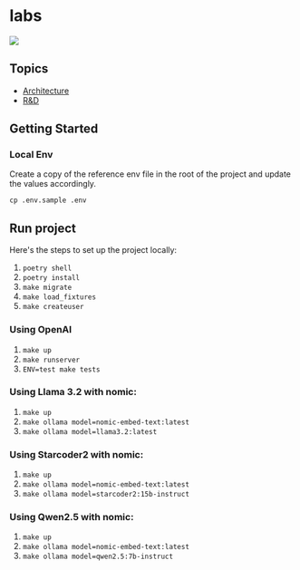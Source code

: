 # labs

<img src="https://img.shields.io/badge/runtime_revolution-labs-blue" />

## Topics

- [Architecture](docs/rag.md)
- [R&D](docs/rd.md)

## Getting Started

### Local Env

Create a copy of the reference env file in the root of the project and update the values accordingly.

`cp .env.sample .env`

## Run project

Here's the steps to set up the project locally:

1. `poetry shell`
2. `poetry install`
3. `make migrate`
4. `make load_fixtures`
5. `make createuser`

### Using OpenAI

1. `make up`
2. `make runserver`
3. `ENV=test make tests`

### Using Llama 3.2 with nomic:

1. `make up`
2. `make ollama model=nomic-embed-text:latest`
3. `make ollama model=llama3.2:latest`


### Using Starcoder2 with nomic:

1. `make up`
2. `make ollama model=nomic-embed-text:latest`
3. `make ollama model=starcoder2:15b-instruct`


### Using Qwen2.5 with nomic:

1. `make up`
2. `make ollama model=nomic-embed-text:latest`
3. `make ollama model=qwen2.5:7b-instruct`

